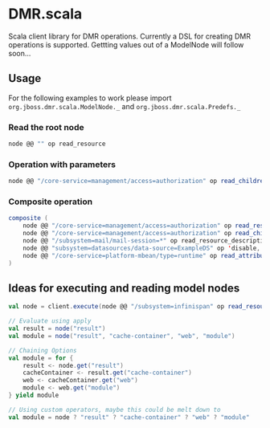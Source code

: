 # DMR.scala

Scala client library for DMR operations. Currently a DSL for creating DMR operations is supported.
Gettting values out of a ModelNode will follow soon...

## Usage

For the following examples to work please import `org.jboss.dmr.scala.ModelNode._` and `org.jboss.dmr.scala.Predefs._`

### Read the root node

```scala
node @@ "" op read_resource
```

### Operation with parameters

```scala
node @@ "/core-service=management/access=authorization" op read_children_names(attributes_only -> true)
```

### Composite operation

```scala
composite (
    node @@ "/core-service=management/access=authorization" op read_resource(recursive_depth -> 2),
    node @@ "/core-service=management/access=authorization" op read_children_names('name -> "role-mapping"),
    node @@ "/subsystem=mail/mail-session=*" op read_resource_description,
    node @@ "subsystem=datasources/data-source=ExampleDS" op 'disable,
    node @@ "/core-service=platform-mbean/type=runtime" op read_attribute('name -> "start-time")
)
```



## Ideas for executing and reading model nodes

```scala
val node = client.execute(node @@ "/subsystem=infinispan" op read_resource(recursive_depth -> 3)

// Evaluate using apply
val result = node("result")
val module = node("result", "cache-container", "web", "module")

// Chaining Options
val module = for {
    result <- node.get("result")
    cacheContainer <- result.get("cache-container")
    web <- cacheContainer.get("web")
    module <- web.get("module")
} yield module

// Using custom operators, maybe this could be melt down to
val module = node ? "result" ? "cache-container" ? "web" ? "module"
```
